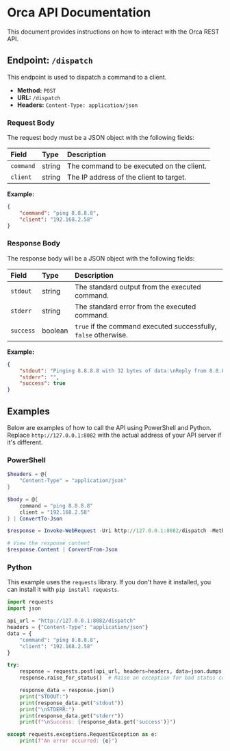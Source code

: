 # Orca API Documentation

This document provides instructions on how to interact with the Orca REST API.

## Endpoint: `/dispatch`

This endpoint is used to dispatch a command to a client.

*   **Method:** `POST`
*   **URL:** `/dispatch`
*   **Headers:** `Content-Type: application/json`

### Request Body

The request body must be a JSON object with the following fields:

| Field     | Type   | Description                                |
| :-------- | :----- | :----------------------------------------- |
| `command` | string | The command to be executed on the client.  |
| `client`  | string | The IP address of the client to target.    |

**Example:**
```json
{
    "command": "ping 8.8.8.8",
    "client": "192.168.2.58"
}
```

### Response Body

The response body will be a JSON object with the following fields:

| Field    | Type    | Description                                           |
| :------- | :------ | :---------------------------------------------------- |
| `stdout` | string  | The standard output from the executed command.        |
| `stderr` | string  | The standard error from the executed command.         |
| `success`| boolean | `true` if the command executed successfully, `false` otherwise. |

**Example:**
```json
{
    "stdout": "Pinging 8.8.8.8 with 32 bytes of data:\nReply from 8.8.8.8: bytes=32 time=10ms TTL=117\n...",
    "stderr": "",
    "success": true
}
```

## Examples

Below are examples of how to call the API using PowerShell and Python. Replace `http://127.0.0.1:8082` with the actual address of your API server if it's different.

### PowerShell

```powershell
$headers = @{
    "Content-Type" = "application/json"
}

$body = @{
    command = "ping 8.8.8.8"
    client = "192.168.2.58"
} | ConvertTo-Json

$response = Invoke-WebRequest -Uri http://127.0.0.1:8082/dispatch -Method POST -Headers $headers -Body $body

# View the response content
$response.Content | ConvertFrom-Json
```

### Python

This example uses the `requests` library. If you don't have it installed, you can install it with `pip install requests`.

```python
import requests
import json

api_url = "http://127.0.0.1:8082/dispatch"
headers = {"Content-Type": "application/json"}
data = {
    "command": "ping 8.8.8.8",
    "client": "192.168.2.58"
}

try:
    response = requests.post(api_url, headers=headers, data=json.dumps(data))
    response.raise_for_status()  # Raise an exception for bad status codes (4xx or 5xx)

    response_data = response.json()
    print("STDOUT:")
    print(response_data.get("stdout"))
    print("\nSTDERR:")
    print(response_data.get("stderr"))
    print(f"\nSuccess: {response_data.get('success')}")

except requests.exceptions.RequestException as e:
    print(f"An error occurred: {e}")

```
